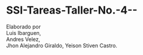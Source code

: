 # SSI-Tareas-Taller-No.-4--

Elaborado por  
Luis Ibarguen,  
Andres Velez,  
Jhon Alejandro Giraldo, 
Yeison Stiven Castro.
